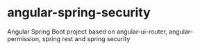 # angular-spring-security
Angular Spring Boot project based on angular-ui-router, angular-permission, spring rest and spring security
